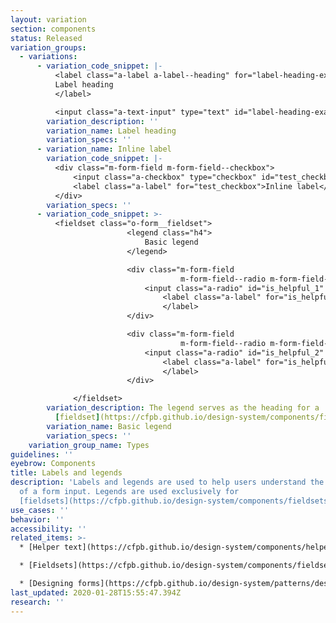 ```yaml
---
layout: variation
section: components
status: Released
variation_groups:
  - variations:
      - variation_code_snippet: |-
          <label class="a-label a-label--heading" for="label-heading-example">
          Label heading
          </label>

          <input class="a-text-input" type="text" id="label-heading-example">
        variation_description: ''
        variation_name: Label heading
        variation_specs: ''
      - variation_name: Inline label
        variation_code_snippet: |-
          <div class="m-form-field m-form-field--checkbox">
              <input class="a-checkbox" type="checkbox" id="test_checkbox">
              <label class="a-label" for="test_checkbox">Inline label</label>
          </div>
        variation_specs: ''
      - variation_code_snippet: >-
          <fieldset class="o-form__fieldset">
                          <legend class="h4">
                              Basic legend
                          </legend>

                          <div class="m-form-field
                                      m-form-field--radio m-form-field--lg-target">
                              <input class="a-radio" id="is_helpful_1" type="radio" name="is_helpful" value="1">
                                  <label class="a-label" for="is_helpful_1">Inline label
                                  </label>
                          </div>

                          <div class="m-form-field
                                      m-form-field--radio m-form-field--lg-target">
                              <input class="a-radio" id="is_helpful_2" type="radio" name="is_helpful" value="0">
                                  <label class="a-label" for="is_helpful_2">Inline label
                                  </label>
                          </div>

              </fieldset>
        variation_description: The legend serves as the heading for a
          [fieldset](https://cfpb.github.io/design-system/components/fieldsets).
        variation_name: Basic legend
        variation_specs: ''
    variation_group_name: Types
guidelines: ''
eyebrow: Components
title: Labels and legends
description: 'Labels and legends are used to help users understand the meaning
  of a form input. Legends are used exclusively for
  [fieldsets](https://cfpb.github.io/design-system/components/fieldsets). '
use_cases: ''
behavior: ''
accessibility: ''
related_items: >-
  * [Helper text](https://cfpb.github.io/design-system/components/helper-text)

  * [Fieldsets](https://cfpb.github.io/design-system/components/fieldsets)

  * [Designing forms](https://cfpb.github.io/design-system/patterns/designing-forms)
last_updated: 2020-01-28T15:55:47.394Z
research: ''
---
```

